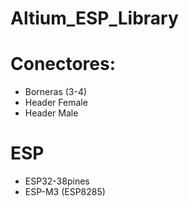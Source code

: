 # Altium_ESP_Library

# Conectores:
* Borneras (3-4)
* Header Female
* Header Male

# ESP
* ESP32-38pines
* ESP-M3 (ESP8285)
